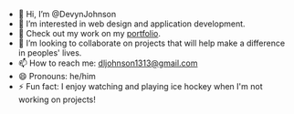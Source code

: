 - 👋 Hi, I’m @DevynJohnson
- 👀 I’m interested in web design and application development.
- 🌱 Check out my work on my <a href="https://devynjohnson.me">portfolio</a>.
- 💞️ I’m looking to collaborate on projects that will help make a difference in peoples' lives.
- 📫 How to reach me: dljohnson1313@gmail.com
- 😄 Pronouns: he/him
- ⚡ Fun fact: I enjoy watching and playing ice hockey when I'm not working on projects!

<!---
DevynJohnson/DevynJohnson is a ✨ special ✨ repository because its `README.md` (this file) appears on your GitHub profile.
You can click the Preview link to take a look at your changes.
--->
